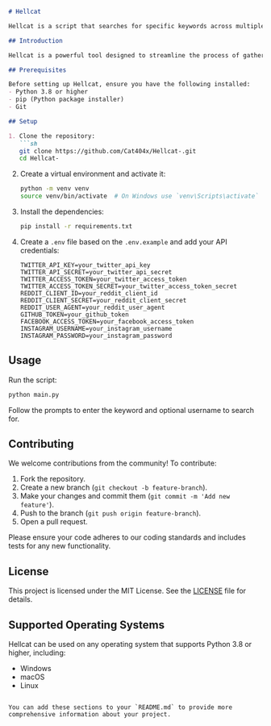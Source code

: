 

```markdown
# Hellcat

Hellcat is a script that searches for specific keywords across multiple social media platforms and saves the results to a CSV file.

## Introduction

Hellcat is a powerful tool designed to streamline the process of gathering keyword-specific data from various social media platforms like Twitter, Reddit, GitHub, Facebook, Instagram, and TikTok. This tool is ideal for social media analysts, marketers, and researchers who need to collect and analyze large amounts of data efficiently.

## Prerequisites

Before setting up Hellcat, ensure you have the following installed:
- Python 3.8 or higher
- pip (Python package installer)
- Git

## Setup

1. Clone the repository:
   ```sh
   git clone https://github.com/Cat404x/Hellcat-.git
   cd Hellcat-
   ```

2. Create a virtual environment and activate it:
   ```sh
   python -m venv venv
   source venv/bin/activate  # On Windows use `venv\Scripts\activate`
   ```

3. Install the dependencies:
   ```sh
   pip install -r requirements.txt
   ```

4. Create a `.env` file based on the `.env.example` and add your API credentials:
   ```env
   TWITTER_API_KEY=your_twitter_api_key
   TWITTER_API_SECRET=your_twitter_api_secret
   TWITTER_ACCESS_TOKEN=your_twitter_access_token
   TWITTER_ACCESS_TOKEN_SECRET=your_twitter_access_token_secret
   REDDIT_CLIENT_ID=your_reddit_client_id
   REDDIT_CLIENT_SECRET=your_reddit_client_secret
   REDDIT_USER_AGENT=your_reddit_user_agent
   GITHUB_TOKEN=your_github_token
   FACEBOOK_ACCESS_TOKEN=your_facebook_access_token
   INSTAGRAM_USERNAME=your_instagram_username
   INSTAGRAM_PASSWORD=your_instagram_password
   ```

## Usage

Run the script:
```sh
python main.py
```

Follow the prompts to enter the keyword and optional username to search for.

## Contributing

We welcome contributions from the community! To contribute:
1. Fork the repository.
2. Create a new branch (`git checkout -b feature-branch`).
3. Make your changes and commit them (`git commit -m 'Add new feature'`).
4. Push to the branch (`git push origin feature-branch`).
5. Open a pull request.

Please ensure your code adheres to our coding standards and includes tests for any new functionality.

## License

This project is licensed under the MIT License. See the [LICENSE](LICENSE) file for details.

## Supported Operating Systems

Hellcat can be used on any operating system that supports Python 3.8 or higher, including:
- Windows
- macOS
- Linux
```

You can add these sections to your `README.md` to provide more comprehensive information about your project.